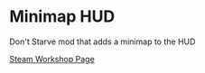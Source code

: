 Minimap HUD
===========

Don't Starve mod that adds a minimap to the HUD

[Steam Workshop Page](http://steamcommunity.com/sharedfiles/filedetails/?id=345692228)
